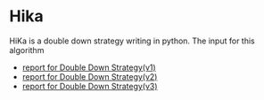 # Hika

HiKa is a double down strategy writing in python. The input for this algorithm 
- [report for Double Down Strategy(v1)](./Doc/v1/report_for_double_down_strategy_v1.md)
- [report for Double Down Strategy(v2)](./Doc/v2/report_for_double_down_strategy_v2.md)
- [report for Double Down Strategy(v3)](./Doc/v3/report_for_double_down_strategy_v3.md)
